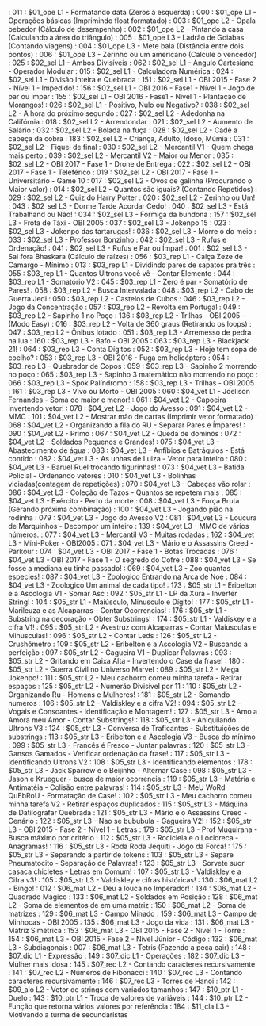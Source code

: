 [](../base/011/Readme.md) : 011 : $01_ope L1 - Formatando data (Zeros à esquerda)
[](../base/000/Readme.md) : 000 : $01_ope L1 - Operações básicas (Imprimindo float formatado)
[](../base/003/Readme.md) : 003 : $01_ope L2 - Opala bebedor (Cálculo de desempenho)
[](../base/002/Readme.md) : 002 : $01_ope L2 - Pintando a casa (Calculando a área do triângulo)
[](../base/005/Readme.md) : 005 : $01_ope L3 - Ladrão de Goiabas (Contando viagens)
[](../base/004/Readme.md) : 004 : $01_ope L3 - Mete bala (Distância entre dois pontos)
[](../base/006/Readme.md) : 006 : $01_ope L3 - Zerinho ou um americano (Calcule o vencedor)
[](../base/025/Readme.md) : 025 : $02_sel L1 - Ambos Divisíveis
[](../base/062/Readme.md) : 062 : $02_sel L1 - Angulo Cartesiano - Operador Modular
[](../base/015/Readme.md) : 015 : $02_sel L1 - Calculadora Numérica
[](../base/024/Readme.md) : 024 : $02_sel L1 - Divisão Inteira e Quebrada
[](../base/151/Readme.md) : 151 : $02_sel L1 - OBI 2015 - Fase 2 - Nível 1 - Impedido!
[](../base/156/Readme.md) : 156 : $02_sel L1 - OBI 2016 - Fase1 - Nível 1 - Jogo de par ou ímpar
[](../base/155/Readme.md) : 155 : $02_sel L1 - OBI 2016 - Fase1 - Nível 1 - Plantação de Morangos!
[](../base/026/Readme.md) : 026 : $02_sel L1 - Positivo, Nulo ou Negativo?
[](../base/038/Readme.md) : 038 : $02_sel L2 - A hora do próximo segundo
[](../base/027/Readme.md) : 027 : $02_sel L2 - Adedonha na Califórnia
[](../base/018/Readme.md) : 018 : $02_sel L2 - Arrendondar
[](../base/021/Readme.md) : 021 : $02_sel L2 - Aumento de Salário
[](../base/032/Readme.md) : 032 : $02_sel L2 - Bolada na fuça
[](../base/028/Readme.md) : 028 : $02_sel L2 - Cadê a cabeça da cobra
[](../base/183/Readme.md) : 183 : $02_sel L2 - Criança, Adulto, Idoso, Múmia
[](../base/031/Readme.md) : 031 : $02_sel L2 - Fiquei de final
[](../base/030/Readme.md) : 030 : $02_sel L2 - Mercantil V1 - Quem chega mais perto
[](../base/039/Readme.md) : 039 : $02_sel L2 - Mercantil V2 - Maior ou Menor
[](../base/035/Readme.md) : 035 : $02_sel L2 - OBI 2017 - Fase 1 - Drone de Entrega
[](../base/022/Readme.md) : 022 : $02_sel L2 - OBI 2017 - Fase 1 - Teleférico
[](../base/019/Readme.md) : 019 : $02_sel L2 - OBI 2017 - Fase 1 - Universitário - Game 10
[](../base/017/Readme.md) : 017 : $02_sel L2 - Ovos de galinha (Procurando o Maior valor)
[](../base/014/Readme.md) : 014 : $02_sel L2 - Quantos são iguais? (Contando Repetidos)
[](../base/029/Readme.md) : 029 : $02_sel L2 - Quiz do Harry Potter
[](../base/020/Readme.md) : 020 : $02_sel L2 - Zerinho ou Um!
[](../base/043/Readme.md) : 043 : $02_sel L3 - Dorme Tarde Acordar Cedo!
[](../base/040/Readme.md) : 040 : $02_sel L3 - Está Trabalhand ou Não!
[](../base/034/Readme.md) : 034 : $02_sel L3 - Formiga da bundona
[](../base/157/Readme.md) : 157 : $02_sel L3 - Frota de Táxi - OBI 2005
[](../base/037/Readme.md) : 037 : $02_sel L3 - Jokenpo 15
[](../base/023/Readme.md) : 023 : $02_sel L3 - Jokenpo das tartarugas!
[](../base/036/Readme.md) : 036 : $02_sel L3 - Morre o do meio
[](../base/033/Readme.md) : 033 : $02_sel L3 - Professor Bonzinho
[](../base/042/Readme.md) : 042 : $02_sel L3 - Rufus e Ordenação!
[](../base/041/Readme.md) : 041 : $02_sel L3 - Rufus e Par ou Ímpar!
[](../base/001/Readme.md) : 001 : $02_sel L3 - Sai fora Bhaskara (Cálculo de raízes)
[](../base/056/Readme.md) : 056 : $03_rep L1 - Calça Zeze de Camargo - Mínimo
[](../base/013/Readme.md) : 013 : $03_rep L1 - Dividindo pares de sapatos pra três
[](../base/055/Readme.md) : 055 : $03_rep L1 - Quantos Ultrons você vê - Contar Elemento
[](../base/044/Readme.md) : 044 : $03_rep L1 - Somatório V2
[](../base/045/Readme.md) : 045 : $03_rep L1 - Zero é par - Somatório de Pares!
[](../base/058/Readme.md) : 058 : $03_rep L2 - Busca Intervalada
[](../base/048/Readme.md) : 048 : $03_rep L2 - Cabo de Guerra Jedi
[](../base/050/Readme.md) : 050 : $03_rep L2 - Castelos de Cubos
[](../base/046/Readme.md) : 046 : $03_rep L2 - Jogo da Concentração
[](../base/057/Readme.md) : 057 : $03_rep L2 - Revolta em Portugal
[](../base/049/Readme.md) : 049 : $03_rep L2 - Sapinho 1 no Poço
[](../base/136/Readme.md) : 136 : $03_rep L2 - Trilhas - OBI 2005 - (Modo Easy)
[](../base/016/Readme.md) : 016 : $03_rep L2 - Volta de 360 graus (Retirando os loops)
[](../base/047/Readme.md) : 047 : $03_rep L2 - Ônibus lotado
[](../base/051/Readme.md) : 051 : $03_rep L3 - Arremesso de pedra na lua
[](../base/160/Readme.md) : 160 : $03_rep L3 - Bafo - OBI 2005
[](../base/063/Readme.md) : 063 : $03_rep L3 - Blackjack 21!
[](../base/064/Readme.md) : 064 : $03_rep L3 - Conta Dígitos
[](../base/052/Readme.md) : 052 : $03_rep L3 - Hoje tem sopa de coelho?
[](../base/053/Readme.md) : 053 : $03_rep L3 - OBI 2016 - Fuga em helicóptero
[](../base/054/Readme.md) : 054 : $03_rep L3 - Quebrador de Copos
[](../base/059/Readme.md) : 059 : $03_rep L3 - Sapinho 2 morrendo no poço
[](../base/065/Readme.md) : 065 : $03_rep L3 - Sapinho 3 matemático não morrendo no poço
[](../base/066/Readme.md) : 066 : $03_rep L3 - Spok Palíndromo
[](../base/158/Readme.md) : 158 : $03_rep L3 - Trilhas - OBI 2005
[](../base/161/Readme.md) : 161 : $03_rep L3 - Vivo ou Morto - OBI 2005
[](../base/060/Readme.md) : 060 : $04_vet L1 - Joelison Fernandes - Soma do maior e menor!
[](../base/061/Readme.md) : 061 : $04_vet L2 - Capoeira invertendo vetor!
[](../base/078/Readme.md) : 078 : $04_vet L2 - Jogo do Avesso
[](../base/091/Readme.md) : 091 : $04_vet L2 - MMC
[](../base/101/Readme.md) : 101 : $04_vet L2 - Mostrar mão de cartas (Imprimir vetor formatado)
[](../base/068/Readme.md) : 068 : $04_vet L2 - Organizando a fila do RU - Separar Pares e Ímpares!
[](../base/090/Readme.md) : 090 : $04_vet L2 - Primo
[](../base/067/Readme.md) : 067 : $04_vet L2 - Queda de dominós
[](../base/072/Readme.md) : 072 : $04_vet L2 - Soldados Pequenos e Grandes!
[](../base/075/Readme.md) : 075 : $04_vet L3 - Abastecimento de água
[](../base/083/Readme.md) : 083 : $04_vet L3 - Anfíbios e Batráquios - Está contido
[](../base/082/Readme.md) : 082 : $04_vet L3 - As unhas de Luiza - Vetor para inteiro
[](../base/080/Readme.md) : 080 : $04_vet L3 - Baruel Ruel trocando figurinhas!
[](../base/073/Readme.md) : 073 : $04_vet L3 - Batida Policial - Ordenando vetores
[](../base/010/Readme.md) : 010 : $04_vet L3 - Bolinhas viciadas(contagem de repetições)
[](../base/070/Readme.md) : 070 : $04_vet L3 - Cabeças vão rolar
[](../base/086/Readme.md) : 086 : $04_vet L3 - Coleção de Tazos - Quantos se repetem mais
[](../base/085/Readme.md) : 085 : $04_vet L3 - Exército - Perto da morte
[](../base/008/Readme.md) : 008 : $04_vet L3 - Força Bruta (Gerando próxima combinação)
[](../base/100/Readme.md) : 100 : $04_vet L3 - Jogando pião na rodinha
[](../base/079/Readme.md) : 079 : $04_vet L3 - Jogo do Avesso V2
[](../base/081/Readme.md) : 081 : $04_vet L3 - Loucura de Marquinhos - Decompor um inteiro
[](../base/139/Readme.md) : 139 : $04_vet L3 - MMC de vários números.
[](../base/077/Readme.md) : 077 : $04_vet L3 - Mercantil V3 - Muitas rodadas
[](../base/162/Readme.md) : 162 : $04_vet L3 - Mini-Poker - OBI2005
[](../base/071/Readme.md) : 071 : $04_vet L3 - Mário e o Assassins Creed - Parkour
[](../base/074/Readme.md) : 074 : $04_vet L3 - OBI 2017 - Fase 1 - Botas Trocadas
[](../base/076/Readme.md) : 076 : $04_vet L3 - OBI 2017 - Fase 1 - O segredo do Cofre
[](../base/088/Readme.md) : 088 : $04_vet L3 - Se fosse a mediana eu tinha passado!
[](../base/069/Readme.md) : 069 : $04_vet L3 - Zoo quantas especies!
[](../base/087/Readme.md) : 087 : $04_vet L3 - Zoologico Entrando na Arca de Noé
[](../base/084/Readme.md) : 084 : $04_vet L3 - Zoologico Um animal de cada tipo!
[](../base/173/Readme.md) : 173 : $05_str L1 - Eribelton e a Ascologia V1 - Somar Asc
[](../base/092/Readme.md) : 092 : $05_str L1 - LP da Xura - Inverter String!
[](../base/104/Readme.md) : 104 : $05_str L1 - Maiúsculo, Minusculo e Dígito!
[](../base/177/Readme.md) : 177 : $05_str L1 - Marileuza e as Alcaparras - Contar Ocorrencias!
[](../base/176/Readme.md) : 176 : $05_str L1 - Substring na decoração - Obter Substrings!
[](../base/174/Readme.md) : 174 : $05_str L1 - Valdiskey e a cifra V1!
[](../base/095/Readme.md) : 095 : $05_str L2 - Avestruz com Alcaparras - Contar Maiusculas e Minusculas!
[](../base/096/Readme.md) : 096 : $05_str L2 - Contar Leds
[](../base/126/Readme.md) : 126 : $05_str L2 - Crushômetro
[](../base/109/Readme.md) : 109 : $05_str L2 - Eribelton e a Ascologia V2 - Buscando a perfeição
[](../base/097/Readme.md) : 097 : $05_str L2 - Gagueira V1 - Duplicar Palavras
[](../base/093/Readme.md) : 093 : $05_str L2 - Gritando em Caixa Alta - Invertendo o Case da frase!
[](../base/180/Readme.md) : 180 : $05_str L2 - Guerra Civil no Universo Marvel
[](../base/089/Readme.md) : 089 : $05_str L2 - Mega Jokenpo!
[](../base/111/Readme.md) : 111 : $05_str L2 - Meu cachorro comeu minha tarefa - Retirar espaços
[](../base/125/Readme.md) : 125 : $05_str L2 - Numerão Divisível por 11
[](../base/110/Readme.md) : 110 : $05_str L2 - Organizando Ru - Homens e Mulheres!
[](../base/181/Readme.md) : 181 : $05_str L2 - Somando numeros
[](../base/106/Readme.md) : 106 : $05_str L2 - Valdiskley e a cifra V2!
[](../base/094/Readme.md) : 094 : $05_str L2 - Vogais e Consoantes - Identificação e Montagem!
[](../base/127/Readme.md) : 127 : $05_str L3 - Amo a Amora meu Amor - Contar Substrings!
[](../base/118/Readme.md) : 118 : $05_str L3 - Aniquilando Ultrons V3
[](../base/124/Readme.md) : 124 : $05_str L3 - Conversa de Traficantes - Substituições de substrings
[](../base/113/Readme.md) : 113 : $05_str L3 - Eribelton e a Ascologia V3 - Busca do mínimo
[](../base/099/Readme.md) : 099 : $05_str L3 - Francês é Fresco - Juntar palavras
[](../base/120/Readme.md) : 120 : $05_str L3 - Gansos Gamados - Verificar ordenação da frase!
[](../base/117/Readme.md) : 117 : $05_str L3 - Identificando Ultrons V2
[](../base/108/Readme.md) : 108 : $05_str L3 - Identificando elementos
[](../base/178/Readme.md) : 178 : $05_str L3 - Jack Sparrow e o Beijinho - Alternar Case
[](../base/098/Readme.md) : 098 : $05_str L3 - Jason e Krueguer - busca de maior ocorrencia
[](../base/119/Readme.md) : 119 : $05_str L3 - Matéria e Antimatéia - Colisão entre palavras!
[](../base/114/Readme.md) : 114 : $05_str L3 - MeU WoRd QuEbRoU - Formatação de Case!
[](../base/102/Readme.md) : 102 : $05_str L3 - Meu cachorro comeu minha tarefa V2 - Retirar espaços duplicados
[](../base/115/Readme.md) : 115 : $05_str L3 - Máquina de Datilografar Quebrada
[](../base/121/Readme.md) : 121 : $05_str L3 - Mário e o Assassins Creed - Cenário
[](../base/122/Readme.md) : 122 : $05_str L3 - Nao se bububula - Gagueira V2!
[](../base/152/Readme.md) : 152 : $05_str L3 - OBI 2015 - Fase 2 - Nível 1 - Letras
[](../base/179/Readme.md) : 179 : $05_str L3 - Prof Muquirana - Busca máximo por critério
[](../base/112/Readme.md) : 112 : $05_str L3 - Rocicleia e o Locioreca - Anagramas!
[](../base/116/Readme.md) : 116 : $05_str L3 - Roda Roda Jequiti - Jogo da Forca!
[](../base/175/Readme.md) : 175 : $05_str L3 - Separando a partir de tokens
[](../base/103/Readme.md) : 103 : $05_str L3 - Separe Pneumatocito - Separação de Palavras!
[](../base/123/Readme.md) : 123 : $05_str L3 - Sorvete suor casaca chicletes - Letras em Comum!
[](../base/107/Readme.md) : 107 : $05_str L3 - Valdiskley e a Cifra v3!
[](../base/105/Readme.md) : 105 : $05_str L3 - Valdiskley e cifras históricas!
[](../base/130/Readme.md) : 130 : $06_mat L2 - Bingo!
[](../base/012/Readme.md) : 012 : $06_mat L2 - Deu a louca no Imperador!
[](../base/134/Readme.md) : 134 : $06_mat L2 - Quadrado Mágico
[](../base/133/Readme.md) : 133 : $06_mat L2 - Soldados em Posição
[](../base/128/Readme.md) : 128 : $06_mat L2 - Soma de elementos de em uma matriz
[](../base/150/Readme.md) : 150 : $06_mat L2 - Soma de matrizes
[](../base/129/Readme.md) : 129 : $06_mat L3 - Campo Minado
[](../base/159/Readme.md) : 159 : $06_mat L3 - Campo de Minhocas - OBI 2005
[](../base/135/Readme.md) : 135 : $06_mat L3 - Jogo da vida
[](../base/131/Readme.md) : 131 : $06_mat L3 - Matriz Simétrica
[](../base/153/Readme.md) : 153 : $06_mat L3 - OBI 2015 - Fase 2 - Nível 1 - Torre
[](../base/154/Readme.md) : 154 : $06_mat L3 - OBI 2015 - Fase 2 - Nível Júnior - Código
[](../base/132/Readme.md) : 132 : $06_mat L3 - Subdiagonais
[](../base/007/Readme.md) : 007 : $06_mat L3 - Tetris (Fazendo a peça cair)
[](../base/148/Readme.md) : 148 : $07_dic L1 - Expressão
[](../base/149/Readme.md) : 149 : $07_dic L1 - Operações
[](../base/182/Readme.md) : 182 : $07_dic L3 - Mulher mais idosa
[](../base/145/Readme.md) : 145 : $07_rec L2 - Contando caracteres recursivamente
[](../base/141/Readme.md) : 141 : $07_rec L2 - Números de Fibonacci
[](../base/140/Readme.md) : 140 : $07_rec L3 - Contando caracteres recursivamente
[](../base/146/Readme.md) : 146 : $07_rec L3 - Torres de Hanoi
[](../base/142/Readme.md) : 142 : $09_alo L2 - Vetor de strings com variados tamanhos
[](../base/147/Readme.md) : 147 : $10_ptr L1 - Duelo
[](../base/143/Readme.md) : 143 : $10_ptr L1 - Troca de valores de variáveis
[](../base/144/Readme.md) : 144 : $10_ptr L2 - Função que retorna vários valores por referência
[](../base/184/Readme.md) : 184 : $11_cla L3 - Motivando a turma de secundaristas
